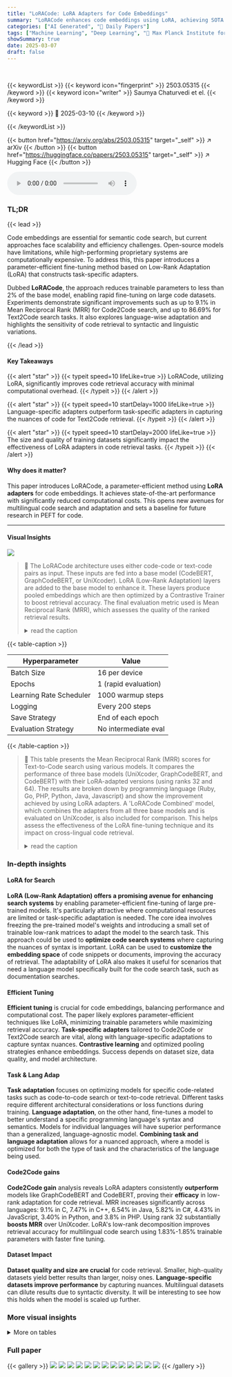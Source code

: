 ```yaml
---
title: "LoRACode: LoRA Adapters for Code Embeddings"
summary: "LoRACode enhances code embeddings using LoRA, achieving SOTA in code retrieval with minimal computational cost."
categories: ["AI Generated", "🤗 Daily Papers"]
tags: ["Machine Learning", "Deep Learning", "🏢 Max Planck Institute for Software Systems",]
showSummary: true
date: 2025-03-07
draft: false
---
```


<br>

{{< keywordList >}}
{{< keyword icon="fingerprint" >}} 2503.05315 {{< /keyword >}}
{{< keyword icon="writer" >}} Saumya Chaturvedi et el. {{< /keyword >}}
 
{{< keyword >}} 🤗 2025-03-10 {{< /keyword >}}
 
{{< /keywordList >}}

{{< button href="https://arxiv.org/abs/2503.05315" target="_self" >}}
↗ arXiv
{{< /button >}}
{{< button href="https://huggingface.co/papers/2503.05315" target="_self" >}}
↗ Hugging Face
{{< /button >}}



<audio controls>
    <source src="https://ai-paper-reviewer.com/2503.05315/podcast.wav" type="audio/wav">
    Your browser does not support the audio element.
</audio>


### TL;DR


{{< lead >}}

Code embeddings are essential for semantic code search, but current approaches face scalability and efficiency challenges. Open-source models have limitations, while high-performing proprietary systems are computationally expensive. To address this, this paper introduces a parameter-efficient fine-tuning method based on Low-Rank Adaptation (LoRA) that constructs task-specific adapters. 



Dubbed **LoRACode**, the approach reduces trainable parameters to less than 2% of the base model, enabling rapid fine-tuning on large code datasets. Experiments demonstrate significant improvements such as up to 9.1% in Mean Reciprocal Rank (MRR) for Code2Code search, and up to 86.69% for Text2Code search tasks. It also explores language-wise adaptation and highlights the sensitivity of code retrieval to syntactic and linguistic variations.

{{< /lead >}}


#### Key Takeaways

{{< alert "star" >}}
{{< typeit speed=10 lifeLike=true >}} LoRACode, utilizing LoRA, significantly improves code retrieval accuracy with minimal computational overhead. {{< /typeit >}}
{{< /alert >}}

{{< alert "star" >}}
{{< typeit speed=10 startDelay=1000 lifeLike=true >}} Language-specific adapters outperform task-specific adapters in capturing the nuances of code for Text2Code retrieval. {{< /typeit >}}
{{< /alert >}}

{{< alert "star" >}}
{{< typeit speed=10 startDelay=2000 lifeLike=true >}} The size and quality of training datasets significantly impact the effectiveness of LoRA adapters in code retrieval tasks. {{< /typeit >}}
{{< /alert >}}

#### Why does it matter?
This paper introduces LoRACode, a parameter-efficient method using **LoRA adapters** for code embeddings. It achieves state-of-the-art performance with significantly reduced computational costs. This opens new avenues for multilingual code search and adaptation and sets a baseline for future research in PEFT for code.

------
#### Visual Insights



![](https://arxiv.org/html/2503.05315/x1.png)

> 🔼 The LoRACode architecture uses either code-code or text-code pairs as input.  These inputs are fed into a base model (CodeBERT, GraphCodeBERT, or UniXcoder).  LoRA (Low-Rank Adaptation) layers are added to the base model to enhance it. These layers produce pooled embeddings which are then optimized by a Contrastive Trainer to boost retrieval accuracy. The final evaluation metric used is Mean Reciprocal Rank (MRR), which assesses the quality of the ranked retrieval results.
> <details>
> <summary>read the caption</summary>
> Figure 1: LoRACode Architecture: The input consists of code-code or text-code pairs. The base models are enhanced with LoRA layers, that output pooled embeddings, optimized using the Contrastive Trainer to improve retrieval accuracy. Finally, Mean Reciprocal Rank (MRR) measures the quality of ranked retrieval results.
> </details>





{{< table-caption >}}
<table class="ltx_tabular ltx_centering ltx_guessed_headers ltx_align_middle" id="S3.T2.fig1.1">
<thead class="ltx_thead">
<tr class="ltx_tr" id="S3.T2.fig1.1.1.1">
<th class="ltx_td ltx_align_left ltx_th ltx_th_column ltx_border_tt" id="S3.T2.fig1.1.1.1.1"><span class="ltx_text ltx_font_bold" id="S3.T2.fig1.1.1.1.1.1">Hyperparameter</span></th>
<th class="ltx_td ltx_align_left ltx_th ltx_th_column ltx_border_tt" id="S3.T2.fig1.1.1.1.2"><span class="ltx_text ltx_font_bold" id="S3.T2.fig1.1.1.1.2.1">Value</span></th>
</tr>
</thead>
<tbody class="ltx_tbody">
<tr class="ltx_tr" id="S3.T2.fig1.1.2.1">
<td class="ltx_td ltx_align_left ltx_border_t" id="S3.T2.fig1.1.2.1.1">Batch Size</td>
<td class="ltx_td ltx_align_left ltx_border_t" id="S3.T2.fig1.1.2.1.2">16 per device</td>
</tr>
<tr class="ltx_tr" id="S3.T2.fig1.1.3.2">
<td class="ltx_td ltx_align_left" id="S3.T2.fig1.1.3.2.1">Epochs</td>
<td class="ltx_td ltx_align_left" id="S3.T2.fig1.1.3.2.2">1 (rapid evaluation)</td>
</tr>
<tr class="ltx_tr" id="S3.T2.fig1.1.4.3">
<td class="ltx_td ltx_align_left" id="S3.T2.fig1.1.4.3.1">Learning Rate Scheduler</td>
<td class="ltx_td ltx_align_left" id="S3.T2.fig1.1.4.3.2">1000 warmup steps</td>
</tr>
<tr class="ltx_tr" id="S3.T2.fig1.1.5.4">
<td class="ltx_td ltx_align_left" id="S3.T2.fig1.1.5.4.1">Logging</td>
<td class="ltx_td ltx_align_left" id="S3.T2.fig1.1.5.4.2">Every 200 steps</td>
</tr>
<tr class="ltx_tr" id="S3.T2.fig1.1.6.5">
<td class="ltx_td ltx_align_left" id="S3.T2.fig1.1.6.5.1">Save Strategy</td>
<td class="ltx_td ltx_align_left" id="S3.T2.fig1.1.6.5.2">End of each epoch</td>
</tr>
<tr class="ltx_tr" id="S3.T2.fig1.1.7.6">
<td class="ltx_td ltx_align_left ltx_border_bb" id="S3.T2.fig1.1.7.6.1">Evaluation Strategy</td>
<td class="ltx_td ltx_align_left ltx_border_bb" id="S3.T2.fig1.1.7.6.2">No intermediate eval</td>
</tr>
</tbody>
</table>{{< /table-caption >}}

> 🔼 This table presents the Mean Reciprocal Rank (MRR) scores for Text-to-Code search using various models.  It compares the performance of three base models (UniXcoder, GraphCodeBERT, and CodeBERT) with their LoRA-adapted versions (using ranks 32 and 64).  The results are broken down by programming language (Ruby, Go, PHP, Python, Java, Javascript) and show the improvement achieved by using LoRA adapters.  A 'LoRACode Combined' model, which combines the adapters from all three base models and is evaluated on UniXcoder, is also included for comparison.  This helps assess the effectiveness of the LoRA fine-tuning technique and its impact on cross-lingual code retrieval.
> <details>
> <summary>read the caption</summary>
> Table 3:  MRR results for Text2Code search of LoRA models UniXCoder, GraphCodeBERT, and CodeBERT fine-tuned with ranks 32 and 64, compared with base models, evaluated over XLCost dataset per language. LoRACode Combined denotes a single adapter of given rank fine-tuned over 3 base models: UniXcoder, GraphCodeBERT, and CodeBERT, but evaluated over UniXcoder.
> </details>





### In-depth insights


#### LoRA for Search
**LoRA (Low-Rank Adaptation) offers a promising avenue for enhancing search systems** by enabling parameter-efficient fine-tuning of large pre-trained models. It's particularly attractive where computational resources are limited or task-specific adaptation is needed. The core idea involves freezing the pre-trained model's weights and introducing a small set of trainable low-rank matrices to adapt the model to the search task. This approach could be used to **optimize code search systems** where capturing the nuances of syntax is important. LoRA can be used to **customize the embedding space** of code snippets or documents, improving the accuracy of retrieval. The adaptability of LoRA also makes it useful for scenarios that need a language model specifically built for the code search task, such as documentation searches.

#### Efficient Tuning
**Efficient tuning** is crucial for code embeddings, balancing performance and computational cost. The paper likely explores parameter-efficient techniques like LoRA, minimizing trainable parameters while maximizing retrieval accuracy. **Task-specific adapters** tailored to Code2Code or Text2Code search are vital, along with language-specific adaptations to capture syntax nuances. **Contrastive learning** and optimized pooling strategies enhance embeddings. Success depends on dataset size, data quality, and model architecture.

#### Task & Lang Adap
**Task adaptation** focuses on optimizing models for specific code-related tasks such as code-to-code search or text-to-code retrieval.  Different tasks require different architectural considerations or loss functions during training. **Language adaptation**, on the other hand, fine-tunes a model to better understand a specific programming language's syntax and semantics. Models for individual languages will have superior performance than a generalized, language-agnostic model. **Combining task and language adaptation** allows for a nuanced approach, where a model is optimized for both the type of task and the characteristics of the language being used.

#### Code2Code gains
**Code2Code gain** analysis reveals LoRA adapters consistently **outperform** models like GraphCodeBERT and CodeBERT, proving their **efficacy** in low-rank adaptation for code retrieval. MRR increases significantly across languages: 9.1% in C, 7.47% in C++, 6.54% in Java, 5.82% in C#, 4.43% in JavaScript, 3.40% in Python, and 3.8% in PHP. Using rank 32 substantially **boosts MRR** over UniXcoder. LoRA's low-rank decomposition improves retrieval accuracy for multilingual code search using 1.83%-1.85% trainable parameters with faster fine tuning.

#### Dataset Impact
**Dataset quality and size are crucial** for code retrieval. Smaller, high-quality datasets yield better results than larger, noisy ones. **Language-specific datasets improve performance** by capturing nuances. Multilingual datasets can dilute results due to syntactic diversity. It will be interesting to see how this holds when the model is scaled up further.


### More visual insights




<details>
<summary>More on tables
</summary>


{{< table-caption >}}
<table class="ltx_tabular ltx_centering ltx_guessed_headers ltx_align_middle" id="S3.T2.fig2.1">
<thead class="ltx_thead">
<tr class="ltx_tr" id="S3.T2.fig2.1.1.1">
<th class="ltx_td ltx_align_left ltx_th ltx_th_column ltx_border_tt" id="S3.T2.fig2.1.1.1.1"><span class="ltx_text ltx_font_bold" id="S3.T2.fig2.1.1.1.1.1">Hyperparameter</span></th>
<th class="ltx_td ltx_align_left ltx_th ltx_th_column ltx_border_tt" id="S3.T2.fig2.1.1.1.2"><span class="ltx_text ltx_font_bold" id="S3.T2.fig2.1.1.1.2.1">Value</span></th>
</tr>
</thead>
<tbody class="ltx_tbody">
<tr class="ltx_tr" id="S3.T2.fig2.1.2.1">
<td class="ltx_td ltx_align_left ltx_border_t" id="S3.T2.fig2.1.2.1.1">Ranks</td>
<td class="ltx_td ltx_align_left ltx_border_t" id="S3.T2.fig2.1.2.1.2">16, 32, 64</td>
</tr>
<tr class="ltx_tr" id="S3.T2.fig2.1.3.2">
<td class="ltx_td ltx_align_left" id="S3.T2.fig2.1.3.2.1">LoRA Alpha</td>
<td class="ltx_td ltx_align_left" id="S3.T2.fig2.1.3.2.2">32, 64, 128</td>
</tr>
<tr class="ltx_tr" id="S3.T2.fig2.1.4.3">
<td class="ltx_td ltx_align_left" id="S3.T2.fig2.1.4.3.1">Target Modules</td>
<td class="ltx_td ltx_align_left" id="S3.T2.fig2.1.4.3.2">Query and Value</td>
</tr>
<tr class="ltx_tr" id="S3.T2.fig2.1.5.4">
<td class="ltx_td ltx_align_left ltx_border_bb" id="S3.T2.fig2.1.5.4.1">Dropout</td>
<td class="ltx_td ltx_align_left ltx_border_bb" id="S3.T2.fig2.1.5.4.2">10%</td>
</tr>
</tbody>
</table>{{< /table-caption >}}
> 🔼 This table presents a comparison of the performance of the UniXCoder base model and the LoRACode model (with a combined adapter of rank 64) on the CosQA dataset.  The LoRACode model uses a parameter-efficient fine-tuning technique called Low-Rank Adaptation (LoRA) and incorporates adapters trained on the UniXcoder, GraphCodeBERT, and CodeBERT base models.  The table shows the improvement in Mean Reciprocal Rank (MRR) and Normalized Discounted Cumulative Gain (NDCG@10) achieved by LoRACode compared to the UniXCoder base model, indicating the effectiveness of the LoRA approach. The key metric is the percentage increase for both MRR and NDCG@10.
> <details>
> <summary>read the caption</summary>
> Table 4: Increase in Mean Reciprocal Rank and Normalized Discounted Cumulative Gain @ k=10 for LoRACode combined adapter (rank 64) trained on CosQA dataset (Huang et al., 2021), compared to the UniXCoder base model. LoRACode Combined denotes a single adapter fine-tuned over the 3 base models (UniXcoder, GraphCodeBERT, and CodeBERT), but evaluated on UniXcoder.
> </details>

{{< table-caption >}}
<table class="ltx_tabular ltx_centering ltx_guessed_headers ltx_align_middle" id="S4.T3.1">
<tbody class="ltx_tbody">
<tr class="ltx_tr" id="S4.T3.1.1.1">
<td class="ltx_td ltx_border_tt" id="S4.T3.1.1.1.1"></td>
<th class="ltx_td ltx_align_center ltx_th ltx_th_column ltx_border_tt" id="S4.T3.1.1.1.2"><span class="ltx_text ltx_font_bold" id="S4.T3.1.1.1.2.1">Ruby</span></th>
<th class="ltx_td ltx_align_center ltx_th ltx_th_column ltx_border_tt" id="S4.T3.1.1.1.3"><span class="ltx_text ltx_font_bold" id="S4.T3.1.1.1.3.1">Go</span></th>
<th class="ltx_td ltx_align_center ltx_th ltx_th_column ltx_border_tt" id="S4.T3.1.1.1.4"><span class="ltx_text ltx_font_bold" id="S4.T3.1.1.1.4.1">PHP</span></th>
<th class="ltx_td ltx_align_center ltx_th ltx_th_column ltx_border_tt" id="S4.T3.1.1.1.5"><span class="ltx_text ltx_font_bold" id="S4.T3.1.1.1.5.1">Python</span></th>
<th class="ltx_td ltx_align_center ltx_th ltx_th_column ltx_border_tt" id="S4.T3.1.1.1.6"><span class="ltx_text ltx_font_bold" id="S4.T3.1.1.1.6.1">Java</span></th>
<th class="ltx_td ltx_align_center ltx_th ltx_th_column ltx_border_tt" id="S4.T3.1.1.1.7"><span class="ltx_text ltx_font_bold" id="S4.T3.1.1.1.7.1">Javascript</span></th>
</tr>
<tr class="ltx_tr" id="S4.T3.1.2.2">
<td class="ltx_td ltx_align_center ltx_border_tt" id="S4.T3.1.2.2.1">LoRACode - Combined (rank 64)</td>
<td class="ltx_td ltx_align_center ltx_border_tt" id="S4.T3.1.2.2.2">42.83</td>
<td class="ltx_td ltx_align_center ltx_border_tt" id="S4.T3.1.2.2.3">48.34</td>
<td class="ltx_td ltx_align_center ltx_border_tt" id="S4.T3.1.2.2.4">20.88</td>
<td class="ltx_td ltx_align_center ltx_border_tt" id="S4.T3.1.2.2.5">28.60</td>
<td class="ltx_td ltx_align_center ltx_border_tt" id="S4.T3.1.2.2.6">33.08</td>
<td class="ltx_td ltx_align_center ltx_border_tt" id="S4.T3.1.2.2.7">30.55</td>
</tr>
<tr class="ltx_tr" id="S4.T3.1.3.3">
<td class="ltx_td ltx_align_center" id="S4.T3.1.3.3.1">LoRACode - Combined (rank 32)</td>
<td class="ltx_td ltx_align_center" id="S4.T3.1.3.3.2">43.96</td>
<td class="ltx_td ltx_align_center" id="S4.T3.1.3.3.3">48.98</td>
<td class="ltx_td ltx_align_center" id="S4.T3.1.3.3.4">21.86</td>
<td class="ltx_td ltx_align_center" id="S4.T3.1.3.3.5">29.85</td>
<td class="ltx_td ltx_align_center" id="S4.T3.1.3.3.6">34.15</td>
<td class="ltx_td ltx_align_center" id="S4.T3.1.3.3.7">31.38</td>
</tr>
<tr class="ltx_tr" id="S4.T3.1.4.4">
<td class="ltx_td ltx_align_center" id="S4.T3.1.4.4.1">UnixCoder</td>
<td class="ltx_td ltx_align_center" id="S4.T3.1.4.4.2">44.06</td>
<td class="ltx_td ltx_align_center" id="S4.T3.1.4.4.3">49.59</td>
<td class="ltx_td ltx_align_center" id="S4.T3.1.4.4.4">22.31</td>
<td class="ltx_td ltx_align_center" id="S4.T3.1.4.4.5">29.76</td>
<td class="ltx_td ltx_align_center" id="S4.T3.1.4.4.6">34.47</td>
<td class="ltx_td ltx_align_center" id="S4.T3.1.4.4.7">32.05</td>
</tr>
<tr class="ltx_tr" id="S4.T3.1.5.5">
<td class="ltx_td ltx_align_center" id="S4.T3.1.5.5.1">GraphCodeBERT</td>
<td class="ltx_td ltx_align_center" id="S4.T3.1.5.5.2">20.80</td>
<td class="ltx_td ltx_align_center" id="S4.T3.1.5.5.3">12.48</td>
<td class="ltx_td ltx_align_center" id="S4.T3.1.5.5.4">8.08</td>
<td class="ltx_td ltx_align_center" id="S4.T3.1.5.5.5">10.38</td>
<td class="ltx_td ltx_align_center" id="S4.T3.1.5.5.6">8.60</td>
<td class="ltx_td ltx_align_center" id="S4.T3.1.5.5.7">7.30</td>
</tr>
<tr class="ltx_tr" id="S4.T3.1.6.6">
<td class="ltx_td ltx_align_center" id="S4.T3.1.6.6.1">CodeBERT</td>
<td class="ltx_td ltx_align_center" id="S4.T3.1.6.6.2">0.37</td>
<td class="ltx_td ltx_align_center" id="S4.T3.1.6.6.3">0.15</td>
<td class="ltx_td ltx_align_center" id="S4.T3.1.6.6.4">0.03</td>
<td class="ltx_td ltx_align_center" id="S4.T3.1.6.6.5">0.06</td>
<td class="ltx_td ltx_align_center" id="S4.T3.1.6.6.6">0.04</td>
<td class="ltx_td ltx_align_center" id="S4.T3.1.6.6.7">0.06</td>
</tr>
<tr class="ltx_tr" id="S4.T3.1.7.7">
<td class="ltx_td ltx_align_center ltx_border_bb" id="S4.T3.1.7.7.1">Starencoder</td>
<td class="ltx_td ltx_align_center ltx_border_bb" id="S4.T3.1.7.7.2">4.41</td>
<td class="ltx_td ltx_align_center ltx_border_bb" id="S4.T3.1.7.7.3">1.85</td>
<td class="ltx_td ltx_align_center ltx_border_bb" id="S4.T3.1.7.7.4">0.57</td>
<td class="ltx_td ltx_align_center ltx_border_bb" id="S4.T3.1.7.7.5">2.14</td>
<td class="ltx_td ltx_align_center ltx_border_bb" id="S4.T3.1.7.7.6">1.89</td>
<td class="ltx_td ltx_align_center ltx_border_bb" id="S4.T3.1.7.7.7">1.55</td>
</tr>
</tbody>
</table>{{< /table-caption >}}
> 🔼 This table presents the performance of the LoRACode model with language-specific adapters on six programming languages (Ruby, Go, PHP, Python, Java, Javascript).  It shows the improvements in Mean Reciprocal Rank (MRR) and Normalized Discounted Cumulative Gain (NDCG@10) achieved by using language-specific adapters compared to the baseline UniXCoder model.  The table also provides details on the number of code samples used for training in each language, the training time on 2xH100 GPUs, and the percentage increase in MRR.
> <details>
> <summary>read the caption</summary>
> Table 5: Language-Specific Adapter Performance: MRR and NDCG Improvements Across Programming Languages. Across 6 programming languages, the Mean Reciprocal Rank and Normalized Discounted Cumulative Gain @ k=10 show significant improvements for the UniXCoder model adapted with language-wise adapters, compared to the base model. For comparison, the table details the number of code samples in the training dataset for each from CodeSearchNet, as well as the training time over 2xH100 GPUs and the % increase in MRR. Training time is mentioned in minutes.
> </details>

{{< table-caption >}}
<table class="ltx_tabular ltx_centering ltx_guessed_headers ltx_align_middle" id="S4.T4.1">
<thead class="ltx_thead">
<tr class="ltx_tr" id="S4.T4.1.1">
<th class="ltx_td ltx_th ltx_th_row ltx_border_tt" id="S4.T4.1.1.2"></th>
<th class="ltx_td ltx_align_center ltx_th ltx_th_column ltx_border_tt" id="S4.T4.1.1.3"><span class="ltx_text ltx_font_bold" id="S4.T4.1.1.3.1">UniXCoder</span></th>
<th class="ltx_td ltx_align_center ltx_th ltx_th_column ltx_border_tt" id="S4.T4.1.1.1"><span class="ltx_text ltx_font_bold" id="S4.T4.1.1.1.1">LoRACode - Combined (<math alttext="r" class="ltx_Math" display="inline" id="S4.T4.1.1.1.1.m1.1"><semantics id="S4.T4.1.1.1.1.m1.1a"><mi id="S4.T4.1.1.1.1.m1.1.1" xref="S4.T4.1.1.1.1.m1.1.1.cmml">r</mi><annotation-xml encoding="MathML-Content" id="S4.T4.1.1.1.1.m1.1b"><ci id="S4.T4.1.1.1.1.m1.1.1.cmml" xref="S4.T4.1.1.1.1.m1.1.1">𝑟</ci></annotation-xml><annotation encoding="application/x-tex" id="S4.T4.1.1.1.1.m1.1c">r</annotation><annotation encoding="application/x-llamapun" id="S4.T4.1.1.1.1.m1.1d">italic_r</annotation></semantics></math>=64)</span></th>
</tr>
</thead>
<tbody class="ltx_tbody">
<tr class="ltx_tr" id="S4.T4.1.2.1">
<th class="ltx_td ltx_align_left ltx_th ltx_th_row ltx_border_tt" id="S4.T4.1.2.1.1">MRR</th>
<td class="ltx_td ltx_align_center ltx_border_tt" id="S4.T4.1.2.1.2">31.36</td>
<td class="ltx_td ltx_align_center ltx_border_tt" id="S4.T4.1.2.1.3"><span class="ltx_text ltx_font_bold" id="S4.T4.1.2.1.3.1">36.02</span></td>
</tr>
<tr class="ltx_tr" id="S4.T4.1.3.2">
<th class="ltx_td ltx_align_left ltx_th ltx_th_row ltx_border_bb" id="S4.T4.1.3.2.1">NDCG@10</th>
<td class="ltx_td ltx_align_center ltx_border_bb" id="S4.T4.1.3.2.2">35.64</td>
<td class="ltx_td ltx_align_center ltx_border_bb" id="S4.T4.1.3.2.3"><span class="ltx_text ltx_font_bold" id="S4.T4.1.3.2.3.1">40.44</span></td>
</tr>
</tbody>
</table>{{< /table-caption >}}
> 🔼 This table presents the Mean Reciprocal Rank (MRR) scores for Code-to-Code (Code2Code) search using different models.  It compares the performance of three base models (UniXcoder, GraphCodeBERT, and CodeBERT) with LoRA-adapted versions of these models using two different rank settings (32 and 64).  The 'LoRACode Combined' results represent a single adapter trained across all three base models and evaluated using UniXcoder as a baseline. The evaluation is performed per programming language using the XLCost dataset.
> <details>
> <summary>read the caption</summary>
> Table 6:  MRR results for Code2Code search of LoRA models UniXCoder, GraphCodeBERT, and CodeBERT fine-tuned with ranks 32 and 64, compared with base models, evaluated over the XLCost dataset per language. LoRACode Combined denotes a single adapter of given rank fine-tuned over the 3 base models (UniXcoder, GraphCodeBERT and CodeBERT), but evaluated on UniXcoder.
> </details>

{{< table-caption >}}
<table class="ltx_tabular ltx_centering ltx_guessed_headers ltx_align_middle" id="S4.T5.1">
<thead class="ltx_thead">
<tr class="ltx_tr" id="S4.T5.1.1.1">
<th class="ltx_td ltx_align_center ltx_th ltx_th_column ltx_border_tt" id="S4.T5.1.1.1.1"><span class="ltx_text ltx_font_bold" id="S4.T5.1.1.1.1.1">Languages</span></th>
<th class="ltx_td ltx_align_center ltx_th ltx_th_column ltx_border_tt" colspan="2" id="S4.T5.1.1.1.2"><span class="ltx_text ltx_font_bold" id="S4.T5.1.1.1.2.1">MRR</span></th>
<th class="ltx_td ltx_align_center ltx_th ltx_th_column ltx_border_tt" colspan="2" id="S4.T5.1.1.1.3"><span class="ltx_text ltx_font_bold" id="S4.T5.1.1.1.3.1">NDCG</span></th>
<th class="ltx_td ltx_align_center ltx_th ltx_th_column ltx_border_tt" id="S4.T5.1.1.1.4"><span class="ltx_text ltx_font_bold" id="S4.T5.1.1.1.4.1"># Samples</span></th>
<th class="ltx_td ltx_align_center ltx_th ltx_th_column ltx_border_tt" id="S4.T5.1.1.1.5"><span class="ltx_text ltx_font_bold" id="S4.T5.1.1.1.5.1">Train Time</span></th>
<th class="ltx_td ltx_align_center ltx_th ltx_th_column ltx_border_tt" id="S4.T5.1.1.1.6"><span class="ltx_text ltx_font_bold" id="S4.T5.1.1.1.6.1">% Increase</span></th>
</tr>
</thead>
<tbody class="ltx_tbody">
<tr class="ltx_tr" id="S4.T5.1.2.1">
<td class="ltx_td" id="S4.T5.1.2.1.1"></td>
<td class="ltx_td ltx_align_center" id="S4.T5.1.2.1.2"><span class="ltx_text ltx_font_bold" id="S4.T5.1.2.1.2.1">Base</span></td>
<td class="ltx_td ltx_align_center" id="S4.T5.1.2.1.3"><span class="ltx_text ltx_font_bold" id="S4.T5.1.2.1.3.1">LoRA</span></td>
<td class="ltx_td ltx_align_center" id="S4.T5.1.2.1.4"><span class="ltx_text ltx_font_bold" id="S4.T5.1.2.1.4.1">Base</span></td>
<td class="ltx_td ltx_align_center" id="S4.T5.1.2.1.5"><span class="ltx_text ltx_font_bold" id="S4.T5.1.2.1.5.1">LoRA</span></td>
<td class="ltx_td" id="S4.T5.1.2.1.6"></td>
<td class="ltx_td" id="S4.T5.1.2.1.7"></td>
<td class="ltx_td" id="S4.T5.1.2.1.8"></td>
</tr>
<tr class="ltx_tr" id="S4.T5.1.3.2">
<th class="ltx_td ltx_align_center ltx_th ltx_th_column ltx_border_tt" id="S4.T5.1.3.2.1">Ruby</th>
<th class="ltx_td ltx_align_center ltx_th ltx_th_column ltx_border_tt" id="S4.T5.1.3.2.2">44.06</th>
<th class="ltx_td ltx_align_center ltx_th ltx_th_column ltx_border_tt" id="S4.T5.1.3.2.3"><span class="ltx_text ltx_font_bold" id="S4.T5.1.3.2.3.1">45.78</span></th>
<th class="ltx_td ltx_align_center ltx_th ltx_th_column ltx_border_tt" id="S4.T5.1.3.2.4">47.95</th>
<th class="ltx_td ltx_align_center ltx_th ltx_th_column ltx_border_tt" id="S4.T5.1.3.2.5"><span class="ltx_text ltx_font_bold" id="S4.T5.1.3.2.5.1">49.77</span></th>
<th class="ltx_td ltx_align_center ltx_th ltx_th_column ltx_border_tt" id="S4.T5.1.3.2.6">1558</th>
<th class="ltx_td ltx_align_center ltx_th ltx_th_column ltx_border_tt" id="S4.T5.1.3.2.7">7:01</th>
<th class="ltx_td ltx_align_center ltx_th ltx_th_column ltx_border_tt" id="S4.T5.1.3.2.8">3.90</th>
</tr>
<tr class="ltx_tr" id="S4.T5.1.4.3">
<td class="ltx_td ltx_align_center" id="S4.T5.1.4.3.1">Go</td>
<td class="ltx_td ltx_align_center" id="S4.T5.1.4.3.2">49.59</td>
<td class="ltx_td ltx_align_center" id="S4.T5.1.4.3.3"><span class="ltx_text ltx_font_bold" id="S4.T5.1.4.3.3.1">82.88</span></td>
<td class="ltx_td ltx_align_center" id="S4.T5.1.4.3.4">53.66</td>
<td class="ltx_td ltx_align_center" id="S4.T5.1.4.3.5"><span class="ltx_text ltx_font_bold" id="S4.T5.1.4.3.5.1">85.35</span></td>
<td class="ltx_td ltx_align_center" id="S4.T5.1.4.3.6">10456</td>
<td class="ltx_td ltx_align_center" id="S4.T5.1.4.3.7">47:36</td>
<td class="ltx_td ltx_align_center" id="S4.T5.1.4.3.8">67.13</td>
</tr>
<tr class="ltx_tr" id="S4.T5.1.5.4">
<th class="ltx_td ltx_align_center ltx_th ltx_th_column" id="S4.T5.1.5.4.1">PHP</th>
<th class="ltx_td ltx_align_center ltx_th ltx_th_column" id="S4.T5.1.5.4.2">35.22</th>
<th class="ltx_td ltx_align_center ltx_th ltx_th_column" id="S4.T5.1.5.4.3"><span class="ltx_text ltx_font_bold" id="S4.T5.1.5.4.3.1">52.46</span></th>
<th class="ltx_td ltx_align_center ltx_th ltx_th_column" id="S4.T5.1.5.4.4">24.73</th>
<th class="ltx_td ltx_align_center ltx_th ltx_th_column" id="S4.T5.1.5.4.5"><span class="ltx_text ltx_font_bold" id="S4.T5.1.5.4.5.1">56.54</span></th>
<th class="ltx_td ltx_align_center ltx_th ltx_th_column" id="S4.T5.1.5.4.6">15078</th>
<th class="ltx_td ltx_align_center ltx_th ltx_th_column" id="S4.T5.1.5.4.7">1:08:39</th>
<th class="ltx_td ltx_align_center ltx_th ltx_th_column" id="S4.T5.1.5.4.8">48.94</th>
</tr>
<tr class="ltx_tr" id="S4.T5.1.6.5">
<td class="ltx_td ltx_align_center" id="S4.T5.1.6.5.1">Python</td>
<td class="ltx_td ltx_align_center" id="S4.T5.1.6.5.2">29.76</td>
<td class="ltx_td ltx_align_center" id="S4.T5.1.6.5.3"><span class="ltx_text ltx_font_bold" id="S4.T5.1.6.5.3.1">55.56</span></td>
<td class="ltx_td ltx_align_center" id="S4.T5.1.6.5.4">32.83</td>
<td class="ltx_td ltx_align_center" id="S4.T5.1.6.5.5"><span class="ltx_text ltx_font_bold" id="S4.T5.1.6.5.5.1">59.49</span></td>
<td class="ltx_td ltx_align_center" id="S4.T5.1.6.5.6">15739</td>
<td class="ltx_td ltx_align_center" id="S4.T5.1.6.5.7">2:10:39</td>
<td class="ltx_td ltx_align_center" id="S4.T5.1.6.5.8">86.69</td>
</tr>
<tr class="ltx_tr" id="S4.T5.1.7.6">
<th class="ltx_td ltx_align_center ltx_th ltx_th_column" id="S4.T5.1.7.6.1">Java</th>
<th class="ltx_td ltx_align_center ltx_th ltx_th_column" id="S4.T5.1.7.6.2">34.47</th>
<th class="ltx_td ltx_align_center ltx_th ltx_th_column" id="S4.T5.1.7.6.3"><span class="ltx_text ltx_font_bold" id="S4.T5.1.7.6.3.1">53.47</span></th>
<th class="ltx_td ltx_align_center ltx_th ltx_th_column" id="S4.T5.1.7.6.4">37.94</th>
<th class="ltx_td ltx_align_center ltx_th ltx_th_column" id="S4.T5.1.7.6.5"><span class="ltx_text ltx_font_bold" id="S4.T5.1.7.6.5.1">57.45</span></th>
<th class="ltx_td ltx_align_center ltx_th ltx_th_column" id="S4.T5.1.7.6.6">10308</th>
<th class="ltx_td ltx_align_center ltx_th ltx_th_column" id="S4.T5.1.7.6.7">1:25:19</th>
<th class="ltx_td ltx_align_center ltx_th ltx_th_column" id="S4.T5.1.7.6.8">31.91</th>
</tr>
<tr class="ltx_tr" id="S4.T5.1.8.7">
<td class="ltx_td ltx_align_center ltx_border_bb" id="S4.T5.1.8.7.1">Javascript</td>
<td class="ltx_td ltx_align_center ltx_border_bb" id="S4.T5.1.8.7.2">32.05</td>
<td class="ltx_td ltx_align_center ltx_border_bb" id="S4.T5.1.8.7.3"><span class="ltx_text ltx_font_bold" id="S4.T5.1.8.7.3.1">38.75</span></td>
<td class="ltx_td ltx_align_center ltx_border_bb" id="S4.T5.1.8.7.4">35.04</td>
<td class="ltx_td ltx_align_center ltx_border_bb" id="S4.T5.1.8.7.5"><span class="ltx_text ltx_font_bold" id="S4.T5.1.8.7.5.1">42.35</span></td>
<td class="ltx_td ltx_align_center ltx_border_bb" id="S4.T5.1.8.7.6">3627</td>
<td class="ltx_td ltx_align_center ltx_border_bb" id="S4.T5.1.8.7.7">16:41</td>
<td class="ltx_td ltx_align_center ltx_border_bb" id="S4.T5.1.8.7.8">20.9</td>
</tr>
</tbody>
</table>{{< /table-caption >}}
> 🔼 This table presents a comparison of the time taken to generate code embeddings using the base embedding models (UniXcoder, CodeBERT, GraphCodeBERT) versus those enhanced with LoRA adapters.  The measurements are reported in minutes and seconds (MM:SS), and are broken down by programming language (Ruby, Go, PHP, Java, C++, Javascript, Python). For the LoRA-adapted models, the results reflect the use of a combined adapter with a rank of 64, using UniXcoder as the base model. This comparison highlights the impact of the LoRA adapters on the efficiency of the embedding generation process for different languages.
> <details>
> <summary>read the caption</summary>
> Table 7: Time taken to generate embeddings (in MM:SS) for Code2Code search of the base embedding models vs embedding models altered with LoRA adapters. The latency is measured over each programming language’s dataset, for the combined adapter of LoRA rank 64, over UniXCoder as base model.
> </details>

</details>




### Full paper

{{< gallery >}}
<img src="https://ai-paper-reviewer.com/2503.05315/1.png" class="grid-w50 md:grid-w33 xl:grid-w25" />
<img src="https://ai-paper-reviewer.com/2503.05315/2.png" class="grid-w50 md:grid-w33 xl:grid-w25" />
<img src="https://ai-paper-reviewer.com/2503.05315/3.png" class="grid-w50 md:grid-w33 xl:grid-w25" />
<img src="https://ai-paper-reviewer.com/2503.05315/4.png" class="grid-w50 md:grid-w33 xl:grid-w25" />
<img src="https://ai-paper-reviewer.com/2503.05315/5.png" class="grid-w50 md:grid-w33 xl:grid-w25" />
<img src="https://ai-paper-reviewer.com/2503.05315/6.png" class="grid-w50 md:grid-w33 xl:grid-w25" />
<img src="https://ai-paper-reviewer.com/2503.05315/7.png" class="grid-w50 md:grid-w33 xl:grid-w25" />
<img src="https://ai-paper-reviewer.com/2503.05315/8.png" class="grid-w50 md:grid-w33 xl:grid-w25" />
<img src="https://ai-paper-reviewer.com/2503.05315/9.png" class="grid-w50 md:grid-w33 xl:grid-w25" />
<img src="https://ai-paper-reviewer.com/2503.05315/10.png" class="grid-w50 md:grid-w33 xl:grid-w25" />
<img src="https://ai-paper-reviewer.com/2503.05315/11.png" class="grid-w50 md:grid-w33 xl:grid-w25" />
<img src="https://ai-paper-reviewer.com/2503.05315/12.png" class="grid-w50 md:grid-w33 xl:grid-w25" />
<img src="https://ai-paper-reviewer.com/2503.05315/13.png" class="grid-w50 md:grid-w33 xl:grid-w25" />
{{< /gallery >}}